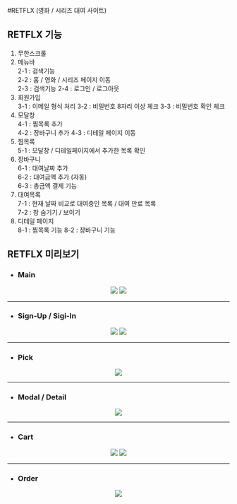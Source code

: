 #RETFLX (영화 / 시리즈 대여 사이트)

## RETFLX 기능

1. 무한스크롤
2. 메뉴바  
   2-1 : 검색기능  
   2-2 : 홈 / 영화 / 시리즈 페이지 이동  
   2-3 : 검색기능
   2-4 : 로그인 / 로그아웃
3. 회원가입  
   3-1 : 이메일 형식 처리
   3-2 : 비밀번호 8자리 이상 체크
   3-3 : 비밀번호 확인 체크
4. 모달창  
   4-1 : 찜목록 추가  
   4-2 : 장바구니 추가
   4-3 : 디테일 페이지 이동
5. 찜목록  
   5-1 : 모달창 / 디테일페이지에서 추가한 목록 확인
6. 장바구니  
   6-1 : 대여날짜 추가  
   6-2 : 대여금액 추가 (자동)  
   6-3 : 총금액 결제 기능
7. 대여목록  
   7-1 : 현재 날짜 비교로 대여중인 목록 / 대여 만료 목록  
   7-2 : 창 숨기기 / 보이기
8. 디테일 페이지  
   8-1 : 찜목록 기능
   8-2 : 장바구니 기능

## RETFLX 미리보기

- ### Main

<p align="center">
<img src="https://user-images.githubusercontent.com/38099290/230427711-d663deda-f2f5-4403-8804-234934cfb294.gif
">
<img src="https://user-images.githubusercontent.com/38099290/230428066-04e40d0d-6a6a-4108-8524-e007b4bc62e0.gif
">
</p>
<hr/>

- ### Sign-Up / Sigi-In

<p align="center">
<img src="https://user-images.githubusercontent.com/38099290/230428416-a1b9c474-c942-4cc8-a6a2-6de181568455.gif
">
<img src="https://user-images.githubusercontent.com/38099290/230428453-93abf832-0981-42f7-abb2-64d32008a40a.gif
">
</p>
<hr/>

- ### Pick

<p align="center">
<img src="https://user-images.githubusercontent.com/38099290/230428679-ae8af5c3-da87-47bb-9c8e-e552d5f1e03e.gif
">
</p>
<hr/>

- ### Modal / Detail

<p align="center">
<img src="https://user-images.githubusercontent.com/38099290/230428718-0e62c393-27a0-4643-a00c-aeaa2a33f5e3.gif
">
</p>
<hr/>

- ### Cart

<p align="center">
<img src="https://user-images.githubusercontent.com/38099290/230429164-d94ea047-6ba3-4734-961b-db6dae71c42e.gif
">
<img src="https://user-images.githubusercontent.com/38099290/230429177-fe417eba-4372-4de1-ab81-e1a015007f62.gif
">
</p>
<hr/>

- ### Order
<p align="center">
<img src="https://user-images.githubusercontent.com/38099290/230429185-6014ed0f-10d9-42bc-b096-2de5df2669f2.gif
">
</p>
